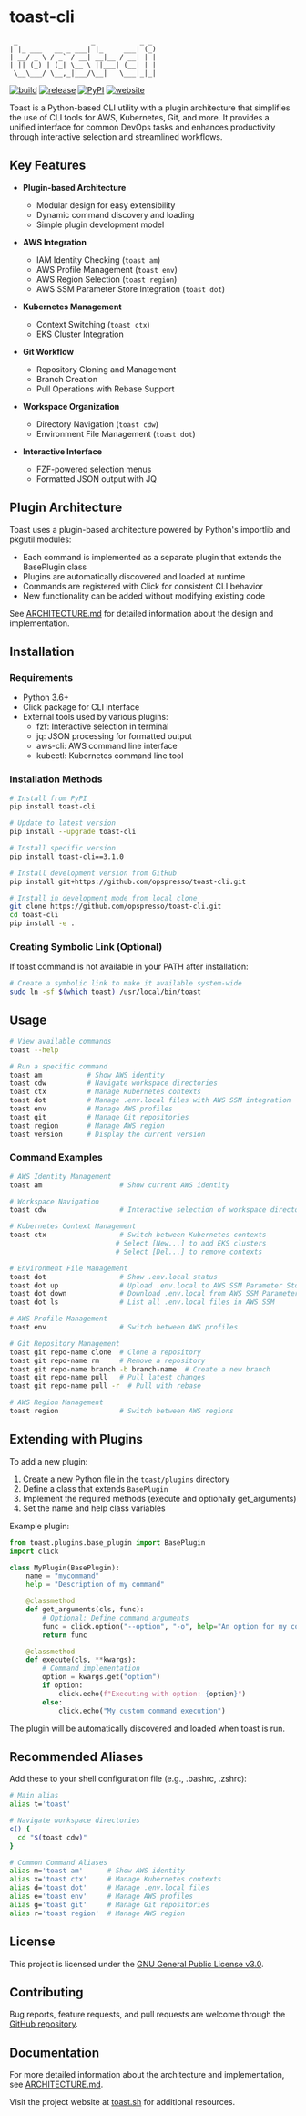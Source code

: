 # toast-cli

```
 _                  _           _ _
| |_ ___   __ _ ___| |_     ___| (_)
| __/ _ \ / _` / __| __|__ / __| | |
| || (_) | (_| \__ \ ||___| (__| | |
 \__\___/ \__,_|___/\__|   \___|_|_|
```

[![build](https://img.shields.io/github/actions/workflow/status/opspresso/toast-cli/push.yml?branch=main&style=for-the-badge&logo=github)](https://github.com/opspresso/toast-cli/actions/workflows/push.yml)
[![release](https://img.shields.io/github/v/release/opspresso/toast-cli?style=for-the-badge&logo=github)](https://github.com/opspresso/toast-cli/releases)
[![PyPI](https://img.shields.io/pypi/v/toast-cli?style=for-the-badge&logo=pypi&logoColor=white)](https://pypi.org/project/toast-cli/)
[![website](https://img.shields.io/badge/website-toast--cli-blue?style=for-the-badge&logo=github)](https://toast.sh/)

Toast is a Python-based CLI utility with a plugin architecture that simplifies the use of CLI tools for AWS, Kubernetes, Git, and more. It provides a unified interface for common DevOps tasks and enhances productivity through interactive selection and streamlined workflows.

## Key Features

* **Plugin-based Architecture**
  - Modular design for easy extensibility
  - Dynamic command discovery and loading
  - Simple plugin development model

* **AWS Integration**
  - IAM Identity Checking (`toast am`)
  - AWS Profile Management (`toast env`)
  - AWS Region Selection (`toast region`)
  - AWS SSM Parameter Store Integration (`toast dot`)

* **Kubernetes Management**
  - Context Switching (`toast ctx`)
  - EKS Cluster Integration

* **Git Workflow**
  - Repository Cloning and Management
  - Branch Creation
  - Pull Operations with Rebase Support

* **Workspace Organization**
  - Directory Navigation (`toast cdw`)
  - Environment File Management (`toast dot`)

* **Interactive Interface**
  - FZF-powered selection menus
  - Formatted JSON output with JQ

## Plugin Architecture

Toast uses a plugin-based architecture powered by Python's importlib and pkgutil modules:

* Each command is implemented as a separate plugin that extends the BasePlugin class
* Plugins are automatically discovered and loaded at runtime
* Commands are registered with Click for consistent CLI behavior
* New functionality can be added without modifying existing code

See [ARCHITECTURE.md](ARCHITECTURE.md) for detailed information about the design and implementation.

## Installation

### Requirements

* Python 3.6+
* Click package for CLI interface
* External tools used by various plugins:
  - fzf: Interactive selection in terminal
  - jq: JSON processing for formatted output
  - aws-cli: AWS command line interface
  - kubectl: Kubernetes command line tool

### Installation Methods

```bash
# Install from PyPI
pip install toast-cli

# Update to latest version
pip install --upgrade toast-cli

# Install specific version
pip install toast-cli==3.1.0

# Install development version from GitHub
pip install git+https://github.com/opspresso/toast-cli.git

# Install in development mode from local clone
git clone https://github.com/opspresso/toast-cli.git
cd toast-cli
pip install -e .
```

### Creating Symbolic Link (Optional)

If toast command is not available in your PATH after installation:

```bash
# Create a symbolic link to make it available system-wide
sudo ln -sf $(which toast) /usr/local/bin/toast
```

## Usage

```bash
# View available commands
toast --help

# Run a specific command
toast am           # Show AWS identity
toast cdw          # Navigate workspace directories
toast ctx          # Manage Kubernetes contexts
toast dot          # Manage .env.local files with AWS SSM integration
toast env          # Manage AWS profiles
toast git          # Manage Git repositories
toast region       # Manage AWS region
toast version      # Display the current version
```

### Command Examples

```bash
# AWS Identity Management
toast am                   # Show current AWS identity

# Workspace Navigation
toast cdw                  # Interactive selection of workspace directories

# Kubernetes Context Management
toast ctx                  # Switch between Kubernetes contexts
                          # Select [New...] to add EKS clusters
                          # Select [Del...] to remove contexts

# Environment File Management
toast dot                  # Show .env.local status
toast dot up               # Upload .env.local to AWS SSM Parameter Store
toast dot down             # Download .env.local from AWS SSM Parameter Store
toast dot ls               # List all .env.local files in AWS SSM

# AWS Profile Management
toast env                  # Switch between AWS profiles

# Git Repository Management
toast git repo-name clone  # Clone a repository
toast git repo-name rm     # Remove a repository
toast git repo-name branch -b branch-name  # Create a new branch
toast git repo-name pull   # Pull latest changes
toast git repo-name pull -r  # Pull with rebase

# AWS Region Management
toast region               # Switch between AWS regions
```

## Extending with Plugins

To add a new plugin:

1. Create a new Python file in the `toast/plugins` directory
2. Define a class that extends `BasePlugin`
3. Implement the required methods (execute and optionally get_arguments)
4. Set the name and help class variables

Example plugin:

```python
from toast.plugins.base_plugin import BasePlugin
import click

class MyPlugin(BasePlugin):
    name = "mycommand"
    help = "Description of my command"

    @classmethod
    def get_arguments(cls, func):
        # Optional: Define command arguments
        func = click.option("--option", "-o", help="An option for my command")(func)
        return func

    @classmethod
    def execute(cls, **kwargs):
        # Command implementation
        option = kwargs.get("option")
        if option:
            click.echo(f"Executing with option: {option}")
        else:
            click.echo("My custom command execution")
```

The plugin will be automatically discovered and loaded when toast is run.

## Recommended Aliases

Add these to your shell configuration file (e.g., .bashrc, .zshrc):

```bash
# Main alias
alias t='toast'

# Navigate workspace directories
c() {
  cd "$(toast cdw)"
}

# Common Command Aliases
alias m='toast am'      # Show AWS identity
alias x='toast ctx'     # Manage Kubernetes contexts
alias d='toast dot'     # Manage .env.local files
alias e='toast env'     # Manage AWS profiles
alias g='toast git'     # Manage Git repositories
alias r='toast region'  # Manage AWS region
```

## License

This project is licensed under the [GNU General Public License v3.0](LICENSE).

## Contributing

Bug reports, feature requests, and pull requests are welcome through the [GitHub repository](https://github.com/opspresso/toast-cli).

## Documentation

For more detailed information about the architecture and implementation, see [ARCHITECTURE.md](ARCHITECTURE.md).

Visit the project website at [toast.sh](https://toast.sh/) for additional resources.
